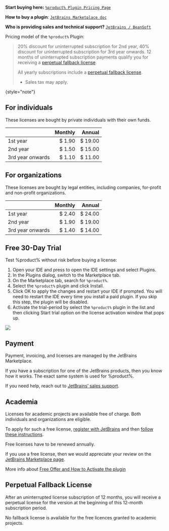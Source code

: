 [//]: # (title: Pricing)
<tldr>

**Start buying here:** [`%product% Plugin Pricing Page`](%plugin_page%/pricing)

**How to buy a plugin**: [`JetBrains Marketplace doc`](https://plugins.jetbrains.com/docs/marketplace/how-to-buy-a-plugin.html)

**Who is providing sales and technical support?** [`JetBrains / BeanSoft`](https://plugins.jetbrains.com/docs/marketplace/sales-and-technical-support.html)
</tldr>

Pricing model of the `%product%` Plugin:

> 20% discount for uninterrupted subscription for 2nd year, 40% discount for uninterrupted subscription for 3rd year onwards.
> 12 months of uninterrupted subscription payments qualify you for receiving a [perpetual fallback license](https://sales.jetbrains.com/hc/en-gb/articles/207240845-What-is-perpetual-fallback-license-).
>
> All yearly subscriptions include a [perpetual fallback license](https://sales.jetbrains.com/hc/en-gb/articles/207240845-What-is-perpetual-fallback-license-).
> * Sales tax may apply.

{style="note"}

## For individuals

These licenses are bought by private individuals with their own funds.

|                  | Monthly |  Annual |
|------------------|--------:|--------:|
| 1st year         |  $ 1.90 | $ 19.00 |
| 2nd year         |  $ 1.50 | $ 15.00 |
| 3rd year onwards |  $ 1.10 | $ 11.00 |

## For organizations

These licenses are bought by legal entities, including companies, for-profit and non-profit organizations.

|                  | Monthly |  Annual |
|------------------|--------:|--------:|
| 1st year         |  $ 2.40 | $ 24.00 |
| 2nd year         |  $ 1.90 | $ 19.00 |
| 3rd year onwards |  $ 1.40 | $ 14.00 |

## Free 30-Day Trial

Test %product% without risk before buying a license:

1. Open your IDE and press <shortcut key="ShowSettings" /> to open the IDE settings and select <ui-path>Plugins</ui-path>.
2. In the <ui-path>Plugins</ui-path> dialog, switch to the <control>Marketplace</control> tab.
3. On the <control>Marketplace</control> tab, search for `%product%`.
4. Select the `%product%` plugin and click <control>Install</control>.
5. Click <control>OK</control> to apply the changes and restart your IDE if prompted.
    <note> You will need to restart the IDE every time you install a paid plugin. If you skip this step, the plugin will be disabled.</note>
6.  Activate the trial-period by select the `%product%` plugin in the list and then clicking <control>Start trial</control> option on the license activation window that pops up.
    
![](start_trial.png)

## Payment

Payment, invoicing, and licenses are managed by the JetBrains Marketplace.

If you have a subscription for one of the JetBrains products, then you know how it works. The exact same system is used for %product%.

If you need help, reach out to [JetBrains’ sales support](https://www.jetbrains.com/support/sales/#email-sales).

## Academia

Licenses for academic projects are available free of charge. Both individuals and organizations are
eligible.

To apply for such a free license, [register with JetBrains](https://www.jetbrains.com/community/education/) and
then [follow these instructions](https://plugins.jetbrains.com/docs/marketplace/community-programs.html).

Free licenses have to be renewed annually.

If you use a free license, then we would appreciate your review on
the [JetBrains Marketplace page](%plugin_page%/reviews).

More info about [Free Offer and How to Activate the plugin](free_offer.md)

## Perpetual Fallback License

After an uninterrupted license subscription of 12 months, you will receive a perpetual license for the version at the
beginning of this 12-month subscription period.

No fallback license is available for the free licences granted to academic projects.
